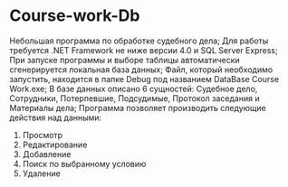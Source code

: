 # Course-work-Db
Небольшая программа по обработке судебного дела;
Для работы требуется .NET Framework не ниже версии 4.0 и SQL Server Express;
При запуске программы и выборе таблицы автоматически сгенерируется локальная база данных;
Файл, который необходимо запустить, находится в папке Debug под названием DataBase Course Work.exe;
В базе данных описано 6 сущностей: Судебное дело, Сотрудники, Потерпевшие, Подсудимые, Протокол заседания и Материалы дела;
Программа позволяет производить следующие действия над данными:
1) Просмотр 
2) Редактирование
3) Добавление
4) Поиск по выбранному условию
5) Удаление
